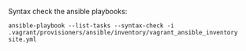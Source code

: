 Syntax check the ansible playbooks:
```
ansible-playbook --list-tasks --syntax-check -i .vagrant/provisioners/ansible/inventory/vagrant_ansible_inventory site.yml
```
